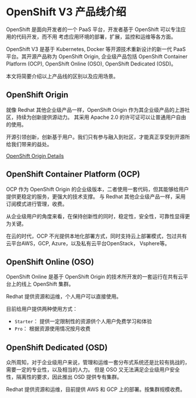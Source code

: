 # OpenShift V3 产品线介绍

OpenShift 是面向开发者的一个 PaaS 平台，开发者基于 OpenShift 可以专注应用的代码开发，而不用
考虑应用环境的部署，扩展，监控和运维等各方面。

OpenShift V3 是基于 Kubernetes, Docker 等开源技术重新设计的新一代 PaaS 平台。其开源产品称为 OpenShift Origin,
企业级产品包括 OpenShift Container Platform (OCP), OpenShift Online (OSO), OpenShift Dedicated (OSD)。

本文将简要介绍以上产品线的区别以及应用场景。

## OpenShift Origin

就像 Redhat 其他企业级产品一样，OpenShift Origin 作为其企业级产品的上游社区，持续为创新提供源动力。
其采用 Apache 2.0 的许可证可以让普通用户自由的使用。

开源引领创新，创新基于用户。我们只有参与融入到社区，才能真正享受到开源所给我们带来的益处。

[OpenShift Origin Details](https://github.com/openshift/origin)

## OpenShift Container Platform (OCP)

OCP 作为 OpenShift Origin 的企业级版本，二者使用一套代码，但其能够给用户提供更稳定的服务，更强大的技术支撑。
与 Redhat 其他企业级产品一样，采用订阅模式进行管理，收费。

从企业级用户的角度来看，在保持创新性的同时，稳定性，安全性，可靠性显得更为关键。

在云的时代，OCP 不光提供本地化部署方式，同时支持云上部署模式，包过共有云平台AWS，GCP, Azure，以及私有云平台OpenStack，
Vsphere等。

## OpenShift Online (OSO)

OpenShift Online 是基于 OpenShift Origin 的技术所开发的一套运行在共有云平台上的线上 OpenShift 集群。

Redhat 提供资源和运维，个人用户可以直接使用。

目前给用户提供两种使用方式：

- `Starter`： 提供一定限制性的资源供个人用户免费学习和体验
- `Pro`： 根据资源使用情况按月收费


## OpenShift Dedicated (OSD)

众所周知，对于企业级用户来说，管理和运维一套分布式系统还是比较有挑战的，需要一定的专业性，以及相当的人力。
但是 OSO 又无法满足企业级用户安全性，隔离性的要求，因此推出 OSD 提供专有集群。

Redhat 提供资源和运维，目前提供 AWS 和 GCP 上的部署。按集群规模收费。

